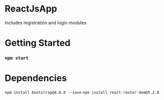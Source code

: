 # ReactJsApp
Includes registration and login modules

# Getting Started
### `npm start`

# Dependencies
`npm install bootstrap@4.6.0 --save`
`npm install react-router-dom@5.2.0`